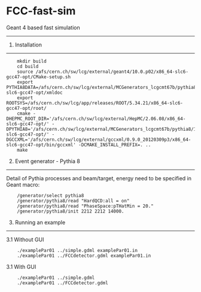 FCC-fast-sim
============

Geant 4 based fast simulation

____________________________________________________________________

1. Installation
-------------------

        mkdir build
        cd build
        source /afs/cern.ch/sw/lcg/external/geant4/10.0.p02/x86_64-slc6-gcc47-opt/CMake-setup.sh
        export PYTHIA8DATA=/afs/cern.ch/sw/lcg/external/MCGenerators_lcgcmt67b/pythia8/186/x86_64-slc6-gcc47-opt/xmldoc
        export ROOTSYS=/afs/cern.ch/sw/lcg/app/releases/ROOT/5.34.21/x86_64-slc6-gcc47-opt/root/
        cmake -DHEPMC_ROOT_DIR='/afs/cern.ch/sw/lcg/external/HepMC/2.06.08/x86_64-slc6-gcc47-opt/' -DPYTHIA8='/afs/cern.ch/sw/lcg/external/MCGenerators_lcgcmt67b/pythia8/186/x86_64-slc6-gcc47-opt/' -DGCCXML='/afs/cern.ch/sw/lcg/external/gccxml/0.9.0_20120309p3/x86_64-slc6-gcc47-opt/bin/gccxml' -DCMAKE_INSTALL_PREFIX=. ..
        make

2. Event generator - Pythia 8
-------------------

Detail of Pythia processes and beam/target, energy need to be specified in Geant macro:

        /generator/select pythia8
        /generator/pythia8/read "HardQCD:all = on"
        /generator/pythia8/read "PhaseSpace:pTHatMin = 20."
        /generator/pythia8/init 2212 2212 14000.

3. Running an example
-------------------

3.1 Without GUI

        ./examplePar01 ../simple.gdml examplePar01.in
        ./examplePar01 ../FCCdetector.gdml examplePar01.in
        
3.1 With GUI

        ./examplePar01 ../simple.gdml
        ./examplePar01 ../FCCdetector.gdml
